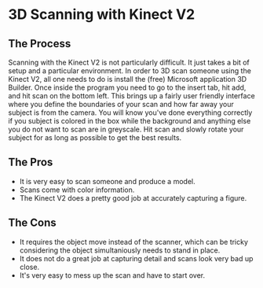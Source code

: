 # 3D Scanning with Kinect V2

## The Process
Scanning with the Kinect V2 is not particularly difficult. It just takes a bit of setup and a particular environment. In order to 3D scan someone using the Kinect V2, all one needs to do is install the (free) Microsoft application 3D Builder. Once inside the program you need to go to the insert tab, hit add, and hit scan on the bottom left. This brings up a fairly user friendly interface where you define the boundaries of your scan and how far away your subject is from the camera. You will know you've done everything correctly if you subject is colored in the box while the background and anything else you do not want to scan are in greyscale. Hit scan and slowly rotate your subject for as long as possible to get the best results. 

## The Pros
* It is very easy to scan someone and produce a model.
* Scans come with color information.
* The Kinect V2 does a pretty good job at accurately capturing a figure. 

## The Cons
* It requires the object move instead of the scanner, which can be tricky considering the object simultaniously needs to stand in place.
* It does not do a great job at capturing detail and scans look very bad up close.
* It's very easy to mess up the scan and have to start over.
